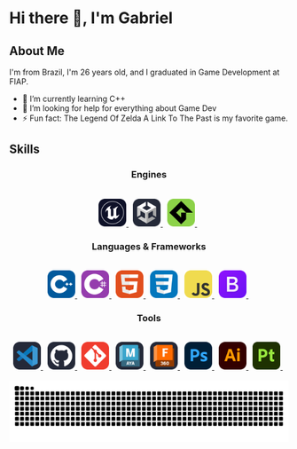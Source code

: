<!-- Title -->
<h1> Hi there 👋, I'm Gabriel </h1>

<!-- About Me Title -->
<h2> About Me </h2>

<!-- About Me Text -->
<p> I'm from Brazil, I'm 26 years old, and I graduated in Game Development at FIAP. </p>

- 🌱 I’m currently learning C++ 
- 🤔 I’m looking for help for everything about Game Dev 
- ⚡ Fun fact: The Legend Of Zelda A Link To The Past is my favorite game.

<h2> Skills </h2>

<!-- Engines Section -->
<div align="center">
  
  <!-- Engines Title -->
  <h3> Engines </h3><br>

  <!-- Engiges Icons -->
  <div>
    <a href="https://www.unrealengine.com/"><picture>
      <source media="(prefers-color-scheme: light)" srcset="https://github.com/DvoraGames/dvoragames/blob/icons/UnrealEngine.svg" />
      <img src="https://github.com/DvoraGames/dvoragames/blob/icons/UnrealEngine.svg" alt="Unreal Engine" width=50px>
    </picture></a>&nbsp;
    <a href="https://unity.com/"><picture>
      <source media="(prefers-color-scheme: light)" srcset="https://github.com/DvoraGames/dvoragames/blob/icons/Unity-Light.svg" />
      <img src="https://github.com/DvoraGames/dvoragames/blob/icons/Unity-Dark.svg" alt="Unity Engine" width=50px>
    </picture></a>&nbsp;
    <a href="https://gamemaker.io/"><picture>
      <source media="(prefers-color-scheme: light)" srcset="https://github.com/DvoraGames/dvoragames/blob/icons/GameMakerStudio.svg" />
      <img src="https://github.com/DvoraGames/dvoragames/blob/icons/GameMakerStudio.svg" alt="GameMaker" width=50px>
    </picture></a>&nbsp;
  </div>
</div>

<!-- Languages Section -->
<div align="center">
  
  <!-- Languages Title -->
  <h3> Languages & Frameworks </h3><br>
  
  <!-- Languages Icons -->
  <div>
    <a href="https://learn.microsoft.com/pt-br/cpp/cpp/?view=msvc-170"><picture>
      <source media="(prefers-color-scheme: light)" srcset="https://github.com/DvoraGames/dvoragames/blob/icons/CPP.svg" />
      <img src="https://github.com/DvoraGames/dvoragames/blob/icons/CPP.svg" alt="C++" width=50px>
    </picture></a>&nbsp;
    <a href="https://learn.microsoft.comr/dotnet/csharp/"><picture>
      <source media="(prefers-color-scheme: light)" srcset="https://github.com/DvoraGames/dvoragames/blob/icons/CS.svg" />
      <img src="https://github.com/DvoraGames/dvoragames/blob/icons/CS.svg" alt="C# (C Sharp)" width=50px>
    </picture></a>&nbsp;
    <a href="https://developer.mozilla.org/docs/Web/HTML"><picture>
      <source media="(prefers-color-scheme: light)" srcset="https://github.com/DvoraGames/dvoragames/blob/icons/HTML.svg" />
      <img src="https://github.com/DvoraGames/dvoragames/blob/icons/HTML.svg" alt="HTML" width=50px>
    </picture></a>&nbsp;
    <a href="https://developer.mozilla.org/docs/Learn/Getting_started_with_the_web/CSS_basics"><picture>
      <source media="(prefers-color-scheme: light)" srcset="https://github.com/DvoraGames/dvoragames/blob/icons/CSS.svg" />
      <img src="https://github.com/DvoraGames/dvoragames/blob/icons/CSS.svg" alt="CSS" width=50px>
    </picture></a>&nbsp;
    <a href="https://developer.mozilla.org/docs/web/javascript/guide/introduction"><picture>
      <source media="(prefers-color-scheme: light)" srcset="https://github.com/DvoraGames/dvoragames/blob/icons/JavaScript.svg" />
      <img src="https://github.com/DvoraGames/dvoragames/blob/icons/JavaScript.svg" alt="JavaScript" width=50px>
    </picture></a>&nbsp;
    <a href="https://getbootstrap.com/"><picture>
    <source media="(prefers-color-scheme: light)" srcset="https://github.com/DvoraGames/dvoragames/blob/icons/Bootstrap.svg" />
      <img src="https://github.com/DvoraGames/dvoragames/blob/icons/Bootstrap.svg" alt="Bootstrap" width=50px>
    </picture></a>&nbsp;
  </div>
</div>

<!-- Tools Section -->
<div align="center">
  
  <!-- Tools Title -->
  <h3> Tools </h3><br>
  
  <!-- Tools Icons -->
  <div>
    <a href="https://code.visualstudio.com/"><picture>
      <source media="(prefers-color-scheme: light)" srcset="https://github.com/DvoraGames/dvoragames/blob/icons/VSCode-Light.svg" />
      <img src="https://github.com/DvoraGames/dvoragames/blob/icons/VSCode-Dark.svg" alt="Github" width=50px>
    </picture></a>&nbsp;
    <a href="https://github.com/"><picture>
      <source media="(prefers-color-scheme: light)" srcset="https://github.com/DvoraGames/dvoragames/blob/icons/Github-Light.svg" />
      <img src="https://github.com/DvoraGames/dvoragames/blob/icons/Github-Dark.svg" alt="Github" width=50px>
    </picture></a>&nbsp;
    <a href="https://git-scm.com/"><picture>
      <source media="(prefers-color-scheme: light)" srcset="https://github.com/DvoraGames/dvoragames/blob/icons/Git.svg" />
      <img src="https://github.com/DvoraGames/dvoragames/blob/icons/Git.svg" alt="Git" width=50px>
    </picture></a>&nbsp;
      <a href="https://www.autodesk.com/products/maya/overview?term=1-YEAR&tab=subscription"><picture>
      <source media="(prefers-color-scheme: light)" srcset="https://github.com/DvoraGames/dvoragames/blob/icons/Maya-Light.svg" />
      <img src="https://github.com/DvoraGames/dvoragames/blob/icons/Maya-Dark.svg" alt="Maya" width=50px>
    </picture></a>&nbsp;
    <a href="https://www.autodesk.com/products/fusion-360/overview?term=1-YEAR&tab=subscription"><picture>
      <source media="(prefers-color-scheme: light)" srcset="https://github.com/DvoraGames/dvoragames/blob/icons/Fusion360-Light.svg" />
      <img src="https://github.com/DvoraGames/dvoragames/blob/icons/Fusion360-Dark.svg" alt="Fusion 360" width=50px>
    </picture></a>&nbsp;
    <a href="https://www.adobe.com/products/photoshop.html"><picture>
      <source media="(prefers-color-scheme: light)" srcset="https://github.com/DvoraGames/dvoragames/blob/icons/Photoshop.svg" />
      <img src="https://github.com/DvoraGames/dvoragames/blob/icons/Photoshop.svg" alt="Photoshop" width=50px>
    </picture></a>&nbsp;
    <a href="https://www.adobe.com/products/illustrator.html"><picture>
      <source media="(prefers-color-scheme: light)" srcset="https://github.com/DvoraGames/dvoragames/blob/icons/Illustrator.svg" />
      <img src="https://github.com/DvoraGames/dvoragames/blob/icons/Illustrator.svg" alt="Illustrator" width=50px>
    </picture></a>&nbsp;
      <a href="https://www.adobe.com/products/substance3d-painter.html"><picture>
      <source media="(prefers-color-scheme: light)" srcset="https://github.com/DvoraGames/dvoragames/blob/icons/SubstancePainter.svg" />
      <img src="https://github.com/DvoraGames/dvoragames/blob/icons/SubstancePainter.svg" alt="Substance Painter" width=50px>
    </picture></a>&nbsp;
  </div>
</div>

<br>

<!--
<div>
  <a><picture>
    <source media="(prefers-color-scheme: light)" srcset="https://github.com/DvoraGames/dvoragames/blob/icons/Maya-Light.svg" />
    <img src="https://github-readme-stats.vercel.app/api/top-langs/?username=DvoraGames&layout=compact&theme=dark#gh-dark-mode-only">
  </picture></a>
</div>
-->

<!-- Snake Game -->
<div align="center">
  <picture>
    <source media="(prefers-color-scheme: dark)" srcset="https://github.com/DvoraGames/dvoragames/blob/output/github-snake-dark.svg" />
    <source media="(prefers-color-scheme: light)" srcset="https://github.com/DvoraGames/dvoragames/blob/output/github-snake.svg" />
    <img alt="github-snake" src="github-snake.svg" />
  </picture>
</div>

